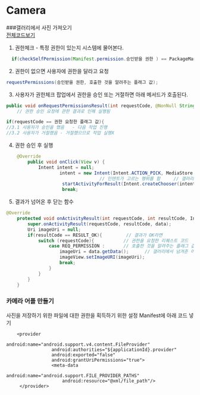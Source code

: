 # Camera

###갤러리에서 사진 가져오기  
[전체코드보기](https://github.com/Youngho-Kim/Camera/blob/master/app/src/main/java/com/android/kwave/camera/MainActivity.java)
1. 권한체크 - 특정 권한이 있는지 시스템에 물어본다.   
 ```java
   if(checkSelfPermission(Manifest.permission.승인받을 권한 ) == PackageManager.PERMISSION_GRANTED}
   ````
2. 권한이 없으면 사용자에 권한을 달라고 요청
```java
requestPermissions(승인받을 권한, 호출한 것을 알려주는 플래그 값);
```
3. 사용자가 권한체크 팝업에서 권한을 승인 또는 거절하면 아래 메서드가 호출된다.
```java
public void onRequestPermissionsResult(int requestCode, @NonNull String[] permissions, @NonNull int[] grantResults) {   }
    // 권한 승인 요청에 관한 결과로 인해 실행됨

if(requestCode == 권한 요청한 플래그 값){  
//3.1 사용자가 승인을 했음   - 다음 작업 진행
//3.2 사용자가 거절했음 - 거절했으므로 작업 실행X
```
4. 권한 승인 후 실행
```java
    @Override
        public void onClick(View v) {
            Intent intent = null;
                    intent = new Intent(Intent.ACTION_PICK, MediaStore.Images.Media.EXTERNAL_CONTENT_URI);
                                   // 인텐트가 고르는 행위를 함     // 갤러리의 uri는 위와 같음
                     startActivityForResult(Intent.createChooser(intent,"사용할 앱을 선택하세요"),REQ_PERMISSION);
                     break;
```                     
5. 결과가 넘어온 후 닫는 함수
```java
@Override
    protected void onActivityResult(int requestCode, int resultCode, Intent data) {
        super.onActivityResult(requestCode, resultCode, data);
        Uri imageUri = null;                 
        if(resultCode == RESULT_OK){         // 결과가 OK라면 
            switch (requestCode){           // 권한을 요청한 리퀘스트 코드
                case REQ_PERMISSION :       // 호출한 것을 알려주는 플래그 값     
                    imageUri = data.getData();      // 갤러리에서 넘겨준 이미지를 받아서 이미지뷰에 넣어줌 - 이미지뷰를 세팅해줌
                    imageView.setImageURI(imageUri);
                    break;
                }
            }
        }
    }
```    

  
### 카메라 어플 만들기  

사진을 저장하기 위한 파일에 대한 권한을 획득하기 위한 설정
Manifest에 아래 코드 넣기

        <provider       
                     android:name="android.support.v4.content.FileProvider"
                     android:authorities="${applicationId}.provider"
                     android:exported="false"
                     android:grantUriPermissions="true">
                     <meta-data
                         android:name="android.support.FILE_PROVIDER_PATHS"
                         android:resource="@xml/file_path"/>
         </provider>